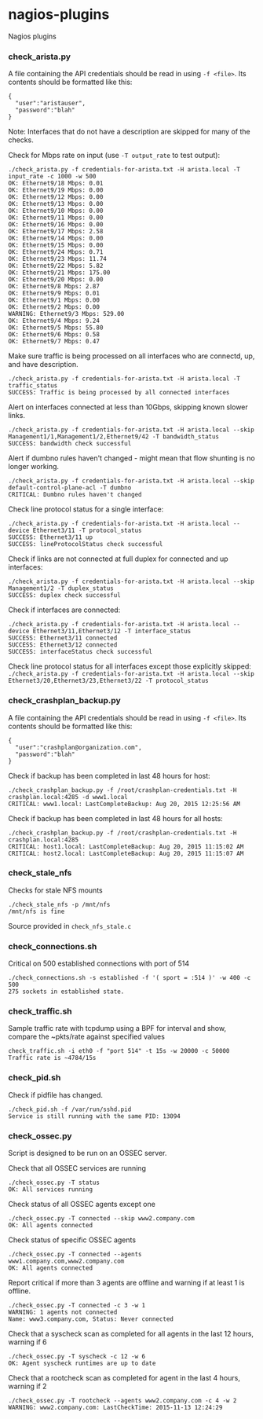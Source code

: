 # nagios-plugins
Nagios plugins

### check_arista.py

A file containing the API credentials should be read in using `-f <file>`. Its contents should be formatted like this:
```
{
  "user":"aristauser",
  "password":"blah"
}
```

Note: Interfaces that do not have a description are skipped for many of the checks.

Check for Mbps rate on input (use `-T output_rate` to test output):
```
./check_arista.py -f credentials-for-arista.txt -H arista.local -T input_rate -c 1000 -w 500
OK: Ethernet9/18 Mbps: 0.01
OK: Ethernet9/19 Mbps: 0.00
OK: Ethernet9/12 Mbps: 0.00
OK: Ethernet9/13 Mbps: 0.00
OK: Ethernet9/10 Mbps: 0.00
OK: Ethernet9/11 Mbps: 0.00
OK: Ethernet9/16 Mbps: 0.00
OK: Ethernet9/17 Mbps: 2.58
OK: Ethernet9/14 Mbps: 0.00
OK: Ethernet9/15 Mbps: 0.00
OK: Ethernet9/24 Mbps: 0.71
OK: Ethernet9/23 Mbps: 11.74
OK: Ethernet9/22 Mbps: 5.82
OK: Ethernet9/21 Mbps: 175.00
OK: Ethernet9/20 Mbps: 0.00
OK: Ethernet9/8 Mbps: 2.87
OK: Ethernet9/9 Mbps: 0.01
OK: Ethernet9/1 Mbps: 0.00
OK: Ethernet9/2 Mbps: 0.00
WARNING: Ethernet9/3 Mbps: 529.00
OK: Ethernet9/4 Mbps: 9.24
OK: Ethernet9/5 Mbps: 55.80
OK: Ethernet9/6 Mbps: 0.58
OK: Ethernet9/7 Mbps: 0.47
```

Make sure traffic is being processed on all interfaces who are connectd, up, and have description.
```
./check_arista.py -f credentials-for-arista.txt -H arista.local -T traffic_status
SUCCESS: Traffic is being processed by all connected interfaces
```

Alert on interfaces connected at less than 10Gbps, skipping known slower links.
```
./check_arista.py -f credentials-for-arista.txt -H arista.local --skip Management1/1,Management1/2,Ethernet9/42 -T bandwidth_status
SUCCESS: bandwidth check successful
```

Alert if dumbno rules haven't changed - might mean that flow shunting is no longer working.
```
./check_arista.py -f credentials-for-arista.txt -H arista.local --skip default-control-plane-acl -T dumbno
CRITICAL: Dumbno rules haven't changed
```

Check line protocol status for a single interface:
```
./check_arista.py -f credentials-for-arista.txt -H arista.local --device Ethernet3/11 -T protocol_status
SUCCESS: Ethernet3/11 up
SUCCESS: lineProtocolStatus check successful
```

Check if links are not connected at full duplex for connected and up interfaces:
```
./check_arista.py -f credentials-for-arista.txt -H arista.local --skip Management1/2 -T duplex_status
SUCCESS: duplex check successful
```

Check if interfaces are connected:
```
./check_arista.py -f credentials-for-arista.txt -H arista.local --device Ethernet3/11,Ethernet3/12 -T interface_status
SUCCESS: Ethernet3/11 connected
SUCCESS: Ethernet3/12 connected
SUCCESS: interfaceStatus check successful
```

Check line protocol status for all interfaces except those explicitly skipped:
`./check_arista.py -f credentials-for-arista.txt -H arista.local --skip Ethernet3/20,Ethernet3/23,Ethernet3/22 -T protocol_status`

### check_crashplan_backup.py

A file containing the API credentials should be read in using `-f <file>`. Its contents should be formatted like this:
```
{
  "user":"crashplan@organization.com",
  "password":"blah"
}
```

Check if backup has been completed in last 48 hours for host:
```
./check_crashplan_backup.py -f /root/crashplan-credentials.txt -H crashplan.local:4285 -d www1.local
CRITICAL: www1.local: LastCompleteBackup: Aug 20, 2015 12:25:56 AM
```

Check if backup has been completed in last 48 hours for all hosts:
```
./check_crashplan_backup.py -f /root/crashplan-credentials.txt -H crashplan.local:4285
CRITICAL: host1.local: LastCompleteBackup: Aug 20, 2015 11:15:02 AM
CRITICAL: host2.local: LastCompleteBackup: Aug 20, 2015 11:15:07 AM
```

### check_stale_nfs

Checks for stale NFS mounts
```
./check_stale_nfs -p /mnt/nfs
/mnt/nfs is fine
```

Source provided in `check_nfs_stale.c`

### check_connections.sh

Critical on 500 established connections with port of 514
```
./check_connections.sh -s established -f '( sport = :514 )' -w 400 -c 500
275 sockets in established state.
```

### check_traffic.sh

Sample traffic rate with tcpdump using a BPF for interval and show, compare the ~pkts/rate against specified values
```
check_traffic.sh -i eth0 -f "port 514" -t 15s -w 20000 -c 50000
Traffic rate is ~4784/15s
```

### check_pid.sh

Check if pidfile has changed.
```
./check_pid.sh -f /var/run/sshd.pid
Service is still running with the same PID: 13094
```

### check_ossec.py

Script is designed to be run on an OSSEC server.

Check that all OSSEC services are running
```
./check_ossec.py -T status
OK: All services running
```

Check status of all OSSEC agents except one
```
./check_ossec.py -T connected --skip www2.company.com
OK: All agents connected
```

Check status of specific OSSEC agents
```
./check_ossec.py -T connected --agents www1.company.com,www2.company.com
OK: All agents connected
```

Report critical if more than 3 agents are offline and warning if at least 1 is offline.
```
./check_ossec.py -T connected -c 3 -w 1
WARNING: 1 agents not connected
Name: www3.company.com, Status: Never connected
```

Check that a syscheck scan as completed for all agents in the last 12 hours, warning if 6
```
./check_ossec.py -T syscheck -c 12 -w 6
OK: Agent syscheck runtimes are up to date
```

Check that a rootcheck scan as completed for agent in the last 4 hours, warning if 2
```
./check_ossec.py -T rootcheck --agents www2.company.com -c 4 -w 2
WARNING: www2.company.com: LastCheckTime: 2015-11-13 12:24:29
```
